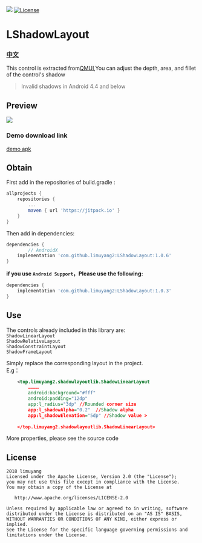 [![](https://jitpack.io/v/limuyang2/LShadowLayout.svg)](https://jitpack.io/#limuyang2/LShadowLayout)
[![License](https://img.shields.io/badge/license-Apache%202-4EB1BA.svg)](https://www.apache.org/licenses/LICENSE-2.0.html)
# LShadowLayout
### [中文](https://github.com/limuyang2/LShadowLayout/blob/master/README_CN.md)
This control is extracted from[QMUI](https://github.com/QMUI/QMUI_Android),You can adjust the depth, area, and fillet of the control's shadow  
>Invalid shadows in Android 4.4 and below

## Preview
![](https://github.com/limuyang2/LShadowLayout/blob/master/screen/demo.gif)  

### Demo download link
[demo apk](https://www.lanzous.com/i1smf4f)

## Obtain
First add in the repositories of build.gradle :  
```gradle
allprojects {
	repositories {
		...
		maven { url 'https://jitpack.io' }
	}
}
```

Then add in dependencies:  
```gradle
dependencies {
        // AndroidX
	implementation 'com.github.limuyang2:LShadowLayout:1.0.6'
}
```
**if you use `Android Support`，Please use the following:**  

```gradle
dependencies {
	implementation 'com.github.limuyang2:LShadowLayout:1.0.3'
}
```

## Use
The controls already included in this library are:  
`ShadowLinearLayout`  
`ShadowRelativeLayout`  
`ShadowConstraintLayout`  
`ShadowFrameLayout`

Simply replace the corresponding layout in the project.  
E.g：  
```xml
    <top.limuyang2.shadowlayoutlib.ShadowLinearLayout
        …………
        android:background="#fff"
        android:padding="12dp"
        app:l_radius="3dp" //Rounded corner size
        app:l_shadowAlpha="0.2"  //Shadow alpha
        app:l_shadowElevation="5dp" //Shadow value >
        
    </top.limuyang2.shadowlayoutlib.ShadowLinearLayout>
```
More properties, please see the source code


## License
```
2018 limuyang
Licensed under the Apache License, Version 2.0 (the "License");
you may not use this file except in compliance with the License.
You may obtain a copy of the License at

   http://www.apache.org/licenses/LICENSE-2.0

Unless required by applicable law or agreed to in writing, software
distributed under the License is distributed on an "AS IS" BASIS,
WITHOUT WARRANTIES OR CONDITIONS OF ANY KIND, either express or implied.
See the License for the specific language governing permissions and
limitations under the License.
```
